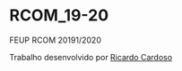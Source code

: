 # RCOM_19-20
FEUP RCOM 20191/2020

Trabalho desenvolvido por [Ricardo Cardoso](https://github.com/ricardofdc)
